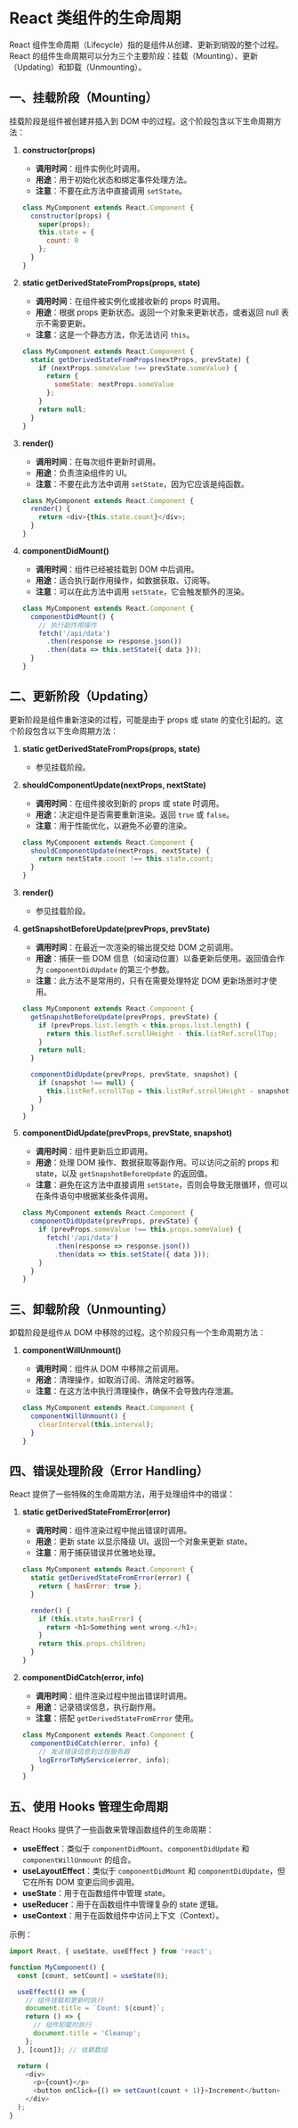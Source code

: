 # React 类组件的生命周期

React 组件生命周期（Lifecycle）指的是组件从创建、更新到销毁的整个过程。React 的组件生命周期可以分为三个主要阶段：挂载（Mounting）、更新（Updating）和卸载（Unmounting）。

## 一、挂载阶段（Mounting）

挂载阶段是组件被创建并插入到 DOM 中的过程。这个阶段包含以下生命周期方法：

1. **constructor(props)**

    - **调用时间**：组件实例化时调用。
    - **用途**：用于初始化状态和绑定事件处理方法。
    - **注意**：不要在此方法中直接调用 `setState`。

    ```javascript
    class MyComponent extends React.Component {
      constructor(props) {
        super(props);
        this.state = {
          count: 0
        };
      }
    }
    ```

2. **static getDerivedStateFromProps(props, state)**

   - **调用时间**：在组件被实例化或接收新的 props 时调用。
   - **用途**：根据 props 更新状态。返回一个对象来更新状态，或者返回 null 表示不需要更新。
   - **注意**：这是一个静态方法，你无法访问 `this`。

   ```javascript
   class MyComponent extends React.Component {
     static getDerivedStateFromProps(nextProps, prevState) {
       if (nextProps.someValue !== prevState.someValue) {
         return {
           someState: nextProps.someValue
         };
       }
       return null;
     }
   }
   ```

3. **render()**

   - **调用时间**：在每次组件更新时调用。
   - **用途**：负责渲染组件的 UI。
   - **注意**：不要在此方法中调用 `setState`，因为它应该是纯函数。

   ```javascript
   class MyComponent extends React.Component {
     render() {
       return <div>{this.state.count}</div>;
     }
   }
   ```

4. **componentDidMount()**

   - **调用时间**：组件已经被挂载到 DOM 中后调用。
   - **用途**：适合执行副作用操作，如数据获取、订阅等。
   - **注意**：可以在此方法中调用 `setState`，它会触发额外的渲染。

   ```javascript
   class MyComponent extends React.Component {
     componentDidMount() {
       // 执行副作用操作
       fetch('/api/data')
         .then(response => response.json())
         .then(data => this.setState({ data }));
     }
   }
   ```

## 二、更新阶段（Updating）

更新阶段是组件重新渲染的过程，可能是由于 props 或 state 的变化引起的。这个阶段包含以下生命周期方法：

1. **static getDerivedStateFromProps(props, state)**

   - 参见挂载阶段。

2. **shouldComponentUpdate(nextProps, nextState)**

   - **调用时间**：在组件接收到新的 props 或 state 时调用。
   - **用途**：决定组件是否需要重新渲染。返回 `true` 或 `false`。
   - **注意**：用于性能优化，以避免不必要的渲染。

   ```javascript
   class MyComponent extends React.Component {
     shouldComponentUpdate(nextProps, nextState) {
       return nextState.count !== this.state.count;
     }
   }
   ```

3. **render()**

   - 参见挂载阶段。

4. **getSnapshotBeforeUpdate(prevProps, prevState)**

   - **调用时间**：在最近一次渲染的输出提交给 DOM 之前调用。
   - **用途**：捕获一些 DOM 信息（如滚动位置）以备更新后使用。返回值会作为 `componentDidUpdate` 的第三个参数。
   - **注意**：此方法不是常用的，只有在需要处理特定 DOM 更新场景时才使用。

   ```javascript
   class MyComponent extends React.Component {
     getSnapshotBeforeUpdate(prevProps, prevState) {
       if (prevProps.list.length < this.props.list.length) {
         return this.listRef.scrollHeight - this.listRef.scrollTop;
       }
       return null;
     }

     componentDidUpdate(prevProps, prevState, snapshot) {
       if (snapshot !== null) {
         this.listRef.scrollTop = this.listRef.scrollHeight - snapshot;
       }
     }
   }
   ```

5. **componentDidUpdate(prevProps, prevState, snapshot)**

   - **调用时间**：组件更新后立即调用。
   - **用途**：处理 DOM 操作、数据获取等副作用。可以访问之前的 props 和 state，以及 `getSnapshotBeforeUpdate` 的返回值。
   - **注意**：避免在这方法中直接调用 `setState`，否则会导致无限循环，但可以在条件语句中根据某些条件调用。

   ```javascript
   class MyComponent extends React.Component {
     componentDidUpdate(prevProps, prevState) {
       if (prevProps.someValue !== this.props.someValue) {
         fetch('/api/data')
           .then(response => response.json())
           .then(data => this.setState({ data }));
       }
     }
   }
   ```

## 三、卸载阶段（Unmounting）

卸载阶段是组件从 DOM 中移除的过程。这个阶段只有一个生命周期方法：

1. **componentWillUnmount()**

   - **调用时间**：组件从 DOM 中移除之前调用。
   - **用途**：清理操作，如取消订阅、清除定时器等。
   - **注意**：在这方法中执行清理操作，确保不会导致内存泄漏。

   ```javascript
   class MyComponent extends React.Component {
     componentWillUnmount() {
       clearInterval(this.interval);
     }
   }
   ```

## 四、错误处理阶段（Error Handling）

React 提供了一些特殊的生命周期方法，用于处理组件中的错误：

1. **static getDerivedStateFromError(error)**

   - **调用时间**：组件渲染过程中抛出错误时调用。
   - **用途**：更新 state 以显示降级 UI。返回一个对象来更新 state。
   - **注意**：用于捕获错误并优雅地处理。

   ```javascript
   class MyComponent extends React.Component {
     static getDerivedStateFromError(error) {
       return { hasError: true };
     }

     render() {
       if (this.state.hasError) {
         return <h1>Something went wrong.</h1>;
       }
       return this.props.children;
     }
   }
   ```

2. **componentDidCatch(error, info)**

   - **调用时间**：组件渲染过程中抛出错误时调用。
   - **用途**：记录错误信息，执行副作用。
   - **注意**：搭配 `getDerivedStateFromError` 使用。

   ```javascript
   class MyComponent extends React.Component {
     componentDidCatch(error, info) {
       // 发送错误信息到远程服务器
       logErrorToMyService(error, info);
     }
   }
   ```

## 五、使用 Hooks 管理生命周期

React Hooks 提供了一些函数来管理函数组件的生命周期：

- **useEffect**：类似于 `componentDidMount`、`componentDidUpdate` 和 `componentWillUnmount` 的组合。
- **useLayoutEffect**：类似于 `componentDidMount` 和 `componentDidUpdate`，但它在所有 DOM 变更后同步调用。
- **useState**：用于在函数组件中管理 state。
- **useReducer**：用于在函数组件中管理复杂的 state 逻辑。
- **useContext**：用于在函数组件中访问上下文（Context）。

示例：

```javascript
import React, { useState, useEffect } from 'react';

function MyComponent() {
  const [count, setCount] = useState(0);

  useEffect(() => {
    // 组件挂载和更新时执行
    document.title = `Count: ${count}`;
    return () => {
      // 组件卸载时执行
      document.title = 'Cleanup';
    };
  }, [count]); // 依赖数组

  return (
    <div>
      <p>{count}</p>
      <button onClick={() => setCount(count + 1)}>Increment</button>
    </div>
  );
}
```
